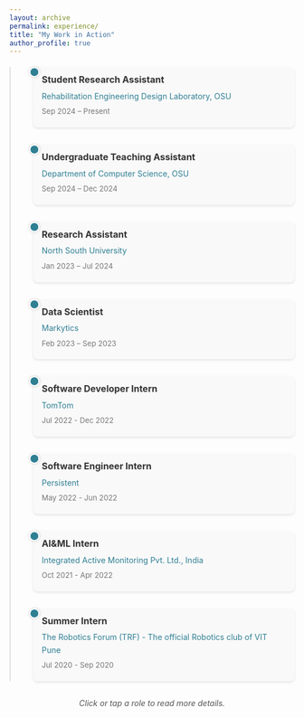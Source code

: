 ```yaml
---
layout: archive
permalink: experience/
title: "My Work in Action"
author_profile: true
---
```

 
<div class="timeline">
  <!-- Experience 1 -->
  <div class="timeline-item">
    <div class="timeline-marker"></div>
    <div class="timeline-content">
      <h3>Student Research Assistant</h3>
      <p><a href="https://red.osu.edu/team/" target="_blank">Rehabilitation Engineering Design Laboratory, OSU</a></p>
      <span>Sep 2024 – Present</span>
      <p class="details">Spearheading the development of a real-time diagnostic system for wheelchair breakdown detection, I’ve defined project milestones and am currently executing diagnostic algorithms using cloud-based tools and APIs to enhance system accuracy by 25%. By integrating sensor data with cloud technologies, the system aims to enable seamless analysis and faster detection of breakdowns, with a projected 20% improvement in response time. Additionally, I’m developing an Android application that integrates Google APIs (Distance Matrix, Cloud Storage) to automate sensor data collection, streamline the process, and provide real-time insights into wheelchair performance. This integration is expected to significantly improve operational efficiency, reducing delays in breakdown detection and enhancing the overall user experience. Through this role, I’m strengthening my skills in real-time data processing, cloud integration, and mobile app development, while also gaining valuable experience in problem-solving and project management.</p>
    </div>
  </div>

  <!-- Experience 2 -->
  <div class="timeline-item">
    <div class="timeline-marker"></div>
    <div class="timeline-content">
      <h3>Undergraduate Teaching Assistant</h3>
      <p><a href="https://cse.osu.edu/" target="_blank">Department of Computer Science, OSU</a></p>
      <span>Sep 2024 – Dec 2024</span>
      <p class="details">Graded 400+ assignments in Object-Oriented Programming and C++, providing personalized feedback to help students grasp key concepts and improve their programming skills. I identified common challenges and addressed individual problems, offering targeted explanations that significantly boosted student understanding and performance. This experience enhanced my problem-solving and teaching skills, allowing me to break down complex topics into simpler, digestible formats. Working with diverse students also sharpened my communication abilities, enabling me to tailor my approach to individual learning needs.</p>
    </div>
  </div>

<!-- Experience 3 -->
  <div class="timeline-item">
    <div class="timeline-marker"></div>
    <div class="timeline-content">
      <h3>Research Assistant</h3>
      <p><a href="https://sites.google.com/view/nsuhci" target="_blank">North South University</a></p>
      <span>Jan 2023 – Jul 2024</span>
      <p class="details">Engineered innovative data collection systems to support cutting-edge research in mental health. For the suicidal ideation project, I developed a robust pipeline to gather and preprocess data from over 10,000 Facebook posts, utilizing text, emoji usage, and user interaction data to identify patterns linked to depression and suicidal thoughts. This effort directly contributed to the creation of a predictive model aimed at suicide prevention in South Asia, addressing regional challenges in behavioral patterns, socioeconomic factors, and language nuances. In parallel, I spearheaded the data analysis for the infodemic news analysis project, where I collected and processed a 4-year dataset of news articles from India, Bangladesh, and the UK. Using NLP techniques, I identified trends in misinformation during public health crises, providing actionable insights to enhance global public health response strategies. Additionally, I collaborated on building a machine learning model for stress level assessments based on psychological metrics (PSS, BFI-2), improving the accuracy of mental health diagnostics. This work reinforced my technical skills in Python, NLP, and data analytics, while also deepening my understanding of how data-driven approaches can address critical social challenges.</p>
    </div>
  </div>

  <!-- Experience 4 -->
  <div class="timeline-item">
    <div class="timeline-marker"></div>
    <div class="timeline-content">
      <h3>Data Scientist</h3>
      <p><a href="https://www.markytics.com/" target="_blank">Markytics</a></p>
      <span>Feb 2023 – Sep 2023</span>
      <p class="details">Orchestrated the development of a robust sales forecasting model, achieving 92% accuracy using a customized FB-Prophet approach. This breakthrough significantly enhanced client decision-making and operational planning, directly contributing to improved forecasting precision, reduced operational costs, and increased client satisfaction. Collaborating with 10 stakeholders, I translated diverse business requirements into a scalable SaaS-based Point of Sale (POS) system, leveraging Django and React to seamlessly integrate real-time sales and returns reporting via REST APIs, which streamlined internal operations and reduced reporting time by 30%. <br> To further enhance client communication, I developed and deployed a WhatsApp bot service, providing clients with real-time updates and improving engagement. By utilizing SQL, I optimized data extraction and preprocessing workflows, which not only improved model accuracy but also led to faster and more efficient data handling. Leading the team to deliver the POS system, I mentored 20 new employees in technical skills like Python, Django, and PostgreSQL. This not only fostered a culture of continuous learning but also strengthened the team’s overall technical proficiency. <br> This experience deepened my ability to bridge technical expertise with business outcomes, strengthening my problem-solving, leadership, and mentoring capabilities.</p>
    </div>
  </div>

  <!-- Experience 5 -->
  <div class="timeline-item">
    <div class="timeline-marker"></div>
    <div class="timeline-content">
      <h3>Software Developer Intern</h3>
      <p><a href="https://www.tomtom.com/" target="_blank">TomTom</a></p>
      <span>Jul 2022 - Dec 2022</span>
      <p class="details">Led the development of a high-precision Named Entity Recognition (NER) system using Regex and Stanza, enabling the extraction of location and date-time entities from vast multilingual datasets. This improved lead identification, increasing relevance by 25% and enhancing data processing efficiency for a leading geospatial mapping company. I also engineered a multi-label text classification model, significantly improving the categorization of leads by refining the algorithm's precision, resulting in faster, more accurate categorization processes. Additionally, as part of a Sofathon, I designed and implemented an advanced image translation system using pix2pix and GANs, accelerating image processing times and reducing overhead by 40%. My approach leveraged TensorFlow and PyTorch, optimizing the models for real-time deployment. These innovations not only streamlined data updates but also enhanced the overall user experience, making it more responsive and scalable. The 8/10 score for strategy and implementation in the Sofathon further validated the effectiveness of the solutions. Through this work, I gained expertise in NLP, deep learning, and AI model deployment, equipping me to deliver impactful, scalable solutions that drive efficiency and performance across dynamic environments.</p>
    </div>
  </div>

  <!-- Experience 6 -->
  <div class="timeline-item">
    <div class="timeline-marker"></div>
    <div class="timeline-content">
      <h3>Software Engineer Intern</h3>
      <p><a href="https://www.persistent.com/" target="_blank">Persistent</a></p>
      <span>May 2022 - Jun 2022</span>
      <p class="details">Optimized image processing pipelines by leveraging Python and MLflow, increasing efficiency by 25%. I implemented a robust solution by automating data preprocessing, feature extraction, and model training. By conducting A/B testing, I evaluated various model architectures, selecting the most effective approach based on performance metrics like precision and processing time. This optimization led to faster data analysis and more consistent model predictions, enhancing the speed of client deliverables. Through this process, I gained hands-on experience in model selection, fine-tuning, and real-time deployment, learning how to balance computational efficiency with prediction accuracy for scalable solutions.</p>
    </div>
  </div>

  <!-- Experience 7 -->
  <div class="timeline-item">
    <div class="timeline-marker"></div>
    <div class="timeline-content">
      <h3>Al&ML Intern</h3>
      <p><a href="https://smartiam.in/" target="_blank">Integrated Active Monitoring Pvt. Ltd., India</a></p>
      <span>Oct 2021 - Apr 2022</span>
      <p class="details">Spearheaded the automation of critical surveillance processes, cutting manual efforts by 80% and enabling real-time truck detection and tracking using PP-Yolo and Byte-Tracker models. Enhanced security operations by automating CCTV monitoring with OpenCV, implementing features to detect video blur, scene changes, time mismatches, video loss, and hard disk health issues, improving system reliability by 40%. Developed an OCR system with PaddleOCR, boosting skewed text recognition accuracy by 25%, and built predictive models for age, gender, and emotion detection, increasing image analysis accuracy by 30%. <br> Designed and deployed an end-to-end data processing pipeline integrating a ReactJS UI, FastAPI backend, MongoDB for data retrieval, RabbitMQ for efficient messaging, and Docker for containerization, accelerating data processing speeds by 50%. These innovations significantly improved operational efficiency, ensuring faster alerts and greater reliability in real-time tracking and security monitoring. This project reinforced my expertise in computer vision and automation while delivering measurable business impact and showcasing my ability to create scalable, high-performing solutions.
</p>
    </div>
  </div>

  <!-- Experience 8 -->
  <div class="timeline-item">
    <div class="timeline-marker"></div>
    <div class="timeline-content">
      <h3>Summer Intern</h3>
      <p><a href="https://www.instagram.com/vitpunerobotics/" target="_blank">The Robotics Forum (TRF) - The official Robotics club of VIT Pune</a></p>
      <span>Jul 2020 - Sep 2020</span>
      <p class="details">Designed and controlled a robot for object picking, dropping, and lane-following, applying my knowledge of robotics, sensor integration, and real-time system control to create a functional prototype. My responsibilities included programming the robot to navigate autonomously using sensors for object detection and path tracking. I successfully integrated sensors with the control system, allowing the robot to perform tasks with accuracy and efficiency. This experience provided me with valuable hands-on knowledge in embedded systems, sensor calibration, and real-time decision-making algorithms. The project enhanced my problem-solving skills and ability to work under constraints, fostering a deep understanding of robotics systems and their real-world applications.</p>
    </div>
  </div>

</div>

<p style="text-align: center; font-size: 14px; color: #555; margin-top: 20px; font-style: italic;">
    Click or tap a role to read more details.
</p>


<style>
  .timeline {
    position: relative;
    margin: 20px 0;
    padding-left: 40px;
    border-left: 2px solid #e0e0e0;
  }

  .timeline-item {
    position: relative;
    margin-bottom: 30px;
  }

  .timeline-marker {
    position: absolute;
    left: -7px;
    top: 0;
    width: 14px;
    height: 14px;
    background-color: #2f7f93;
    border: 2px solid white;
    border-radius: 50%;
    box-shadow: 0 0 5px rgba(0, 0, 0, 0.2);
  }

  .timeline-content {
    padding: 10px 15px;
    background: #f9f9f9;
    border-radius: 8px;
    box-shadow: 0 2px 4px rgba(0, 0, 0, 0.1);
    font-size: 14px;
    line-height: 1.6;
  }

  .timeline-content h3 {
    margin-top: 0;
    margin-bottom: 5px;
    font-size: 16px;
    color: #333;
  }

  .timeline-content p {
    margin: 5px 0;
    color: #555;
  }

  .timeline-content span {
    display: block;
    font-size: 13px;
    color: #777;
    margin-bottom: 8px;
  }

  .timeline-content a {
    color: #2f7f93;
    text-decoration: none;
  }

  .timeline-content a:hover {
    text-decoration: underline;
  }

  .details {
    display: none;
  }

  .timeline-content:hover .details {
    display: block;
  }
</style>
